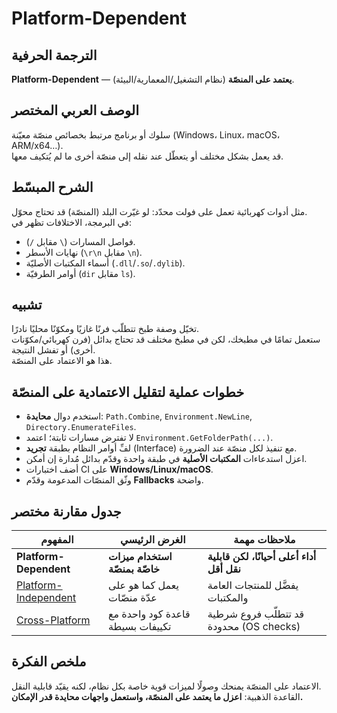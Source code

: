 # **Platform-Dependent**

## الترجمة الحرفية  
**Platform-Dependent** — **يعتمد على المنصّة** (نظام التشغيل/المعمارية/البيئة).

## الوصف العربي المختصر  
سلوك أو برنامج مرتبط بخصائص منصّة معيّنة (Windows، Linux، macOS، ARM/x64…).  
قد يعمل بشكل مختلف أو يتعطّل عند نقله إلى منصّة أخرى ما لم يُتكيف معها.

## الشرح المبسّط  
مثل أدوات كهربائية تعمل على فولت محدّد: لو غيّرت البلد (المنصّة) قد تحتاج محوّل.  
في البرمجة، الاختلافات تظهر في:  
- فواصل المسارات (`\` مقابل `/`).  
- نهايات الأسطر (`\r\n` مقابل `\n`).  
- أسماء المكتبات الأصليّة (`.dll`/`.so`/`.dylib`).  
- أوامر الطرفيّة (`dir` مقابل `ls`).  

## تشبيه  
تخيّل وصفة طبخ تتطلّب فرنًا غازيًا ومكوّنًا محليًا نادرًا.  
ستعمل تمامًا في مطبخك، لكن في مطبخ مختلف قد تحتاج بدائل (فرن كهربائي/مكوّنات أخرى) أو تفشل النتيجة.  
هذا هو الاعتماد على المنصّة.


## خطوات عملية لتقليل الاعتمادية على المنصّة
- استخدم دوال **محايدة**: `Path.Combine`, `Environment.NewLine`, `Directory.EnumerateFiles`.  
- لا تفترض مسارات ثابتة؛ اعتمد `Environment.GetFolderPath(...)`.  
- لفِّ أوامر النظام بطبقة **تجريد** (Interface) مع تنفيذ لكل منصّة عند الضرورة.  
- اعزل استدعاءات **المكتبات الأصلية** في طبقة واحدة وقدّم بدائل مُدارة إن أمكن.  
- أضف اختبارات CI على **Windows/Linux/macOS**.  
- وثّق المنصّات المدعومة وقدّم **Fallbacks** واضحة.

## جدول مقارنة مختصر

| المفهوم              | الغرض الرئيسي                    | ملاحظات مهمة                           |
| -------------------- | -------------------------------- | -------------------------------------- |
| **Platform-Dependent**   |   **استخدام ميزات خاصّة بمنصّة**     | **أداء أعلى أحيانًا، لكن قابلية نقل أقل**   |
| [Platform-Independent](platform-independent.md) | يعمل كما هو على عدّة منصّات        | يفضَّل للمنتجات العامة والمكتبات         |
| [Cross-Platform](cross-platform.md)  | قاعدة كود واحدة مع تكييفات بسيطة | قد تتطلّب فروع شرطية محدودة (OS checks) |

## ملخص الفكرة  
الاعتماد على المنصّة يمنحك وصولًا لميزات قوية خاصة بكل نظام، لكنه يقيّد قابلية النقل.  
القاعدة الذهبية: **اعزل ما يعتمد على المنصّة، واستعمل واجهات محايدة قدر الإمكان.**
